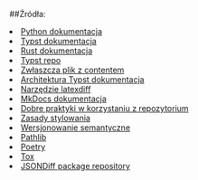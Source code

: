 ##Źródła:


<li> <a href="https://docs.python.org/3/">Python dokumentacja</a> </li>
<li> <a href="https://typst.app/docs/">Typst dokumentacja</a> </li>
<li> <a href="https://www.rust-lang.org/learn">Rust dokumentacja</a> </li>
<li> <a href="https://github.com/orgs/typst/repositories">Typst repo</a> </li>
<li> <a href="https://github.com/typst/typst/blob/main/crates/typst/src/foundations/content.rs">Zwłaszcza plik z contentem</a></li>
<li> <a href="https://github.com/typst/typst/blob/main/docs/dev/architecture.md">Architektura Typst dokumentacja</a></li>
<li> <a href="https://www.overleaf.com/learn/latex/Articles/Using_Latexdiff_For_Marking_Changes_To_Tex_Documents">Narzędzie latexdiff</a></li>
<li> <a href="https://www.mkdocs.org/">MkDocs dokumentacja</a></li>
<li> <a href="https://www.conventionalcommits.org/en/v1.0.0/">Dobre praktyki w korzystaniu z repozytorium</a></li>
<li> <a href="https://peps.python.org/pep-0008/">Zasady stylowania</a></li>
<li> <a href="https://peps.python.org/pep-0008/">Wersjonowanie semantyczne</a> </li>
<li> <a href="https://docs.python.org/3/library/pathlib.html">Pathlib</a></li>
<li> <a href="https://python-poetry.org/">Poetry</a></li>
<li> <a href="https://tox.wiki/en/4.14.1/user_guide.html">Tox</a></li>
<li> <a href="https://github.com/xlwings/jsondiff">JSONDiff package repository</a></li>